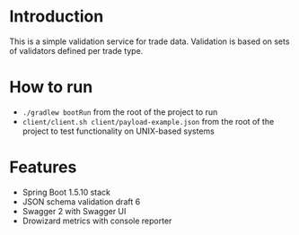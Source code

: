 # Introduction
This is a simple validation service for trade data. 
Validation is based on sets of validators defined per trade type.

# How to run
- `./gradlew bootRun` from the root of the project to run
- `client/client.sh client/payload-example.json` from the root of the project to test functionality on UNIX-based systems

# Features
- Spring Boot 1.5.10 stack
- JSON schema validation draft 6
- Swagger 2 with Swagger UI
- Drowizard metrics with console reporter